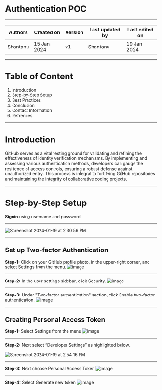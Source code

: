 # Authentication POC
***

|   Authors        |  Created on   |  Version   | Last updated by | Last edited on |
| -----------------| --------------| -----------|---------------- | -------------- |
| Shantanu  | 15 Jan 2024   |     v1     | Shantanu  | 19 Jan 2024    |
***

# Table of Content
1. Introduction
2. Step-by-Step Setup
3. Best Practices
4. Conclusion
5. Contact Information
6. Refrences
***

# Introduction
GitHub serves as a vital testing ground for validating and refining the effectiveness of identity verification mechanisms. By implementing and assessing various authentication methods, developers can gauge the resilience of access controls, ensuring a robust defense against unauthorized entry. This process is integral to fortifying GitHub repositories and maintaining the integrity of collaborative coding projects.
***

# Step-by-Step Setup
**Signin** using username and password 
***
![Screenshot 2024-01-19 at 2 30 56 PM](https://github.com/avengers-p7/Documentation/assets/156056364/3163d867-e81d-4106-958e-0782a29e088b)
***

## Set up Two-factor Authentication
**Step-1:** Click on your GitHub profile photo, in the upper-right corner, and select Settings from the menu.
![image](https://github.com/avengers-p7/Documentation/assets/156056364/3d0a8d22-dc24-41ab-b3b1-a4b5a227040e)
***

**Step-2:** In the user settings sidebar, click Security.
![image](https://github.com/avengers-p7/Documentation/assets/156056364/b1d301c7-1e89-4f70-9d3b-e52ddf174e39)
***

**Step-3:** Under "Two-factor authentication" section, click Enable two-factor authentication.
![image](https://github.com/avengers-p7/Documentation/assets/156056364/59265454-41b4-467a-bfba-4830ab0fb78c)
***

## Creating Personal Access Token
**Step-1:** Select Settings from the menu
![image](https://github.com/avengers-p7/Documentation/assets/156056364/0549a08b-3ed4-439a-ad58-3f1110bec1cf)
***

**Step-2:** Next select “Developer Settings” as highlighted below.

![Screenshot 2024-01-19 at 2 54 16 PM](https://github.com/avengers-p7/Documentation/assets/156056364/573eeef8-54e1-42b5-9e3d-76ad53a4b43d)
***

**Step-3:** Next choose Personal Access Token
![image](https://github.com/avengers-p7/Documentation/assets/156056364/dc0e163c-8a35-41b7-a285-be7dc23ade17)
***

**Step-4:** Select Generate new token
![image](https://github.com/avengers-p7/Documentation/assets/156056364/c9eb825a-d8ad-41bf-bf75-25d9b6ea302c)


